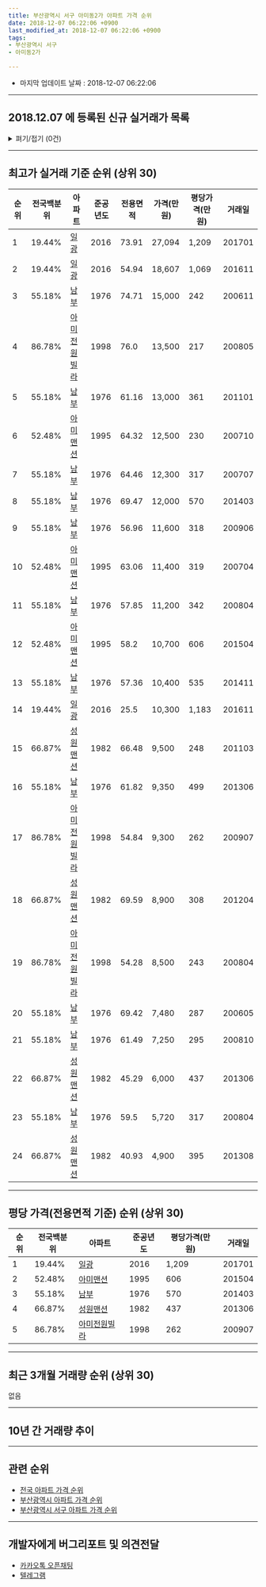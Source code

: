 ```yaml
---
title: 부산광역시 서구 아미동2가 아파트 가격 순위
date: 2018-12-07 06:22:06 +0900
last_modified_at: 2018-12-07 06:22:06 +0900
tags:
- 부산광역시 서구
- 아미동2가

---
```


* 마지막 업데이트 날짜 : 2018-12-07 06:22:06

---

## 2018.12.07 에 등록된 신규 실거래가 목록

<details>
<summary>펴기/접기 (0건)</summary>
<div markdown="1">

|아파트|전국백분위|준공년도|전용면적|가격(만원)|평당가격(만원)|거래일|
|---|---|---|---|---|---|---|
|없음|||||||


</div>
</details>

---

## 최고가 실거래 기준 순위 (상위 30)


|순위|전국백분위|아파트|준공년도|전용면적|가격(만원)|평당가격(만원)|거래일|
|---|---|---|---|---|---|---|---|
|1|19.44%|[일광](https://search.naver.com/search.naver?query=%EB%B6%80%EC%82%B0%EA%B4%91%EC%97%AD%EC%8B%9C+%EC%84%9C%EA%B5%AC+%EC%95%84%EB%AF%B8%EB%8F%992%EA%B0%80+%EC%9D%BC%EA%B4%91)|2016|73.91|27,094|1,209|201701|
|2|19.44%|[일광](https://search.naver.com/search.naver?query=%EB%B6%80%EC%82%B0%EA%B4%91%EC%97%AD%EC%8B%9C+%EC%84%9C%EA%B5%AC+%EC%95%84%EB%AF%B8%EB%8F%992%EA%B0%80+%EC%9D%BC%EA%B4%91)|2016|54.94|18,607|1,069|201611|
|3|55.18%|[남부](https://search.naver.com/search.naver?query=%EB%B6%80%EC%82%B0%EA%B4%91%EC%97%AD%EC%8B%9C+%EC%84%9C%EA%B5%AC+%EC%95%84%EB%AF%B8%EB%8F%992%EA%B0%80+%EB%82%A8%EB%B6%80)|1976|74.71|15,000|242|200611|
|4|86.78%|[아미전원빌라](https://search.naver.com/search.naver?query=%EB%B6%80%EC%82%B0%EA%B4%91%EC%97%AD%EC%8B%9C+%EC%84%9C%EA%B5%AC+%EC%95%84%EB%AF%B8%EB%8F%992%EA%B0%80+%EC%95%84%EB%AF%B8%EC%A0%84%EC%9B%90%EB%B9%8C%EB%9D%BC)|1998|76.0|13,500|217|200805|
|5|55.18%|[남부](https://search.naver.com/search.naver?query=%EB%B6%80%EC%82%B0%EA%B4%91%EC%97%AD%EC%8B%9C+%EC%84%9C%EA%B5%AC+%EC%95%84%EB%AF%B8%EB%8F%992%EA%B0%80+%EB%82%A8%EB%B6%80)|1976|61.16|13,000|361|201101|
|6|52.48%|[아미맨션](https://search.naver.com/search.naver?query=%EB%B6%80%EC%82%B0%EA%B4%91%EC%97%AD%EC%8B%9C+%EC%84%9C%EA%B5%AC+%EC%95%84%EB%AF%B8%EB%8F%992%EA%B0%80+%EC%95%84%EB%AF%B8%EB%A7%A8%EC%85%98)|1995|64.32|12,500|230|200710|
|7|55.18%|[남부](https://search.naver.com/search.naver?query=%EB%B6%80%EC%82%B0%EA%B4%91%EC%97%AD%EC%8B%9C+%EC%84%9C%EA%B5%AC+%EC%95%84%EB%AF%B8%EB%8F%992%EA%B0%80+%EB%82%A8%EB%B6%80)|1976|64.46|12,300|317|200707|
|8|55.18%|[남부](https://search.naver.com/search.naver?query=%EB%B6%80%EC%82%B0%EA%B4%91%EC%97%AD%EC%8B%9C+%EC%84%9C%EA%B5%AC+%EC%95%84%EB%AF%B8%EB%8F%992%EA%B0%80+%EB%82%A8%EB%B6%80)|1976|69.47|12,000|570|201403|
|9|55.18%|[남부](https://search.naver.com/search.naver?query=%EB%B6%80%EC%82%B0%EA%B4%91%EC%97%AD%EC%8B%9C+%EC%84%9C%EA%B5%AC+%EC%95%84%EB%AF%B8%EB%8F%992%EA%B0%80+%EB%82%A8%EB%B6%80)|1976|56.96|11,600|318|200906|
|10|52.48%|[아미맨션](https://search.naver.com/search.naver?query=%EB%B6%80%EC%82%B0%EA%B4%91%EC%97%AD%EC%8B%9C+%EC%84%9C%EA%B5%AC+%EC%95%84%EB%AF%B8%EB%8F%992%EA%B0%80+%EC%95%84%EB%AF%B8%EB%A7%A8%EC%85%98)|1995|63.06|11,400|319|200704|
|11|55.18%|[남부](https://search.naver.com/search.naver?query=%EB%B6%80%EC%82%B0%EA%B4%91%EC%97%AD%EC%8B%9C+%EC%84%9C%EA%B5%AC+%EC%95%84%EB%AF%B8%EB%8F%992%EA%B0%80+%EB%82%A8%EB%B6%80)|1976|57.85|11,200|342|200804|
|12|52.48%|[아미맨션](https://search.naver.com/search.naver?query=%EB%B6%80%EC%82%B0%EA%B4%91%EC%97%AD%EC%8B%9C+%EC%84%9C%EA%B5%AC+%EC%95%84%EB%AF%B8%EB%8F%992%EA%B0%80+%EC%95%84%EB%AF%B8%EB%A7%A8%EC%85%98)|1995|58.2|10,700|606|201504|
|13|55.18%|[남부](https://search.naver.com/search.naver?query=%EB%B6%80%EC%82%B0%EA%B4%91%EC%97%AD%EC%8B%9C+%EC%84%9C%EA%B5%AC+%EC%95%84%EB%AF%B8%EB%8F%992%EA%B0%80+%EB%82%A8%EB%B6%80)|1976|57.36|10,400|535|201411|
|14|19.44%|[일광](https://search.naver.com/search.naver?query=%EB%B6%80%EC%82%B0%EA%B4%91%EC%97%AD%EC%8B%9C+%EC%84%9C%EA%B5%AC+%EC%95%84%EB%AF%B8%EB%8F%992%EA%B0%80+%EC%9D%BC%EA%B4%91)|2016|25.5|10,300|1,183|201611|
|15|66.87%|[성원맨션](https://search.naver.com/search.naver?query=%EB%B6%80%EC%82%B0%EA%B4%91%EC%97%AD%EC%8B%9C+%EC%84%9C%EA%B5%AC+%EC%95%84%EB%AF%B8%EB%8F%992%EA%B0%80+%EC%84%B1%EC%9B%90%EB%A7%A8%EC%85%98)|1982|66.48|9,500|248|201103|
|16|55.18%|[남부](https://search.naver.com/search.naver?query=%EB%B6%80%EC%82%B0%EA%B4%91%EC%97%AD%EC%8B%9C+%EC%84%9C%EA%B5%AC+%EC%95%84%EB%AF%B8%EB%8F%992%EA%B0%80+%EB%82%A8%EB%B6%80)|1976|61.82|9,350|499|201306|
|17|86.78%|[아미전원빌라](https://search.naver.com/search.naver?query=%EB%B6%80%EC%82%B0%EA%B4%91%EC%97%AD%EC%8B%9C+%EC%84%9C%EA%B5%AC+%EC%95%84%EB%AF%B8%EB%8F%992%EA%B0%80+%EC%95%84%EB%AF%B8%EC%A0%84%EC%9B%90%EB%B9%8C%EB%9D%BC)|1998|54.84|9,300|262|200907|
|18|66.87%|[성원맨션](https://search.naver.com/search.naver?query=%EB%B6%80%EC%82%B0%EA%B4%91%EC%97%AD%EC%8B%9C+%EC%84%9C%EA%B5%AC+%EC%95%84%EB%AF%B8%EB%8F%992%EA%B0%80+%EC%84%B1%EC%9B%90%EB%A7%A8%EC%85%98)|1982|69.59|8,900|308|201204|
|19|86.78%|[아미전원빌라](https://search.naver.com/search.naver?query=%EB%B6%80%EC%82%B0%EA%B4%91%EC%97%AD%EC%8B%9C+%EC%84%9C%EA%B5%AC+%EC%95%84%EB%AF%B8%EB%8F%992%EA%B0%80+%EC%95%84%EB%AF%B8%EC%A0%84%EC%9B%90%EB%B9%8C%EB%9D%BC)|1998|54.28|8,500|243|200804|
|20|55.18%|[남부](https://search.naver.com/search.naver?query=%EB%B6%80%EC%82%B0%EA%B4%91%EC%97%AD%EC%8B%9C+%EC%84%9C%EA%B5%AC+%EC%95%84%EB%AF%B8%EB%8F%992%EA%B0%80+%EB%82%A8%EB%B6%80)|1976|69.42|7,480|287|200605|
|21|55.18%|[남부](https://search.naver.com/search.naver?query=%EB%B6%80%EC%82%B0%EA%B4%91%EC%97%AD%EC%8B%9C+%EC%84%9C%EA%B5%AC+%EC%95%84%EB%AF%B8%EB%8F%992%EA%B0%80+%EB%82%A8%EB%B6%80)|1976|61.49|7,250|295|200810|
|22|66.87%|[성원맨션](https://search.naver.com/search.naver?query=%EB%B6%80%EC%82%B0%EA%B4%91%EC%97%AD%EC%8B%9C+%EC%84%9C%EA%B5%AC+%EC%95%84%EB%AF%B8%EB%8F%992%EA%B0%80+%EC%84%B1%EC%9B%90%EB%A7%A8%EC%85%98)|1982|45.29|6,000|437|201306|
|23|55.18%|[남부](https://search.naver.com/search.naver?query=%EB%B6%80%EC%82%B0%EA%B4%91%EC%97%AD%EC%8B%9C+%EC%84%9C%EA%B5%AC+%EC%95%84%EB%AF%B8%EB%8F%992%EA%B0%80+%EB%82%A8%EB%B6%80)|1976|59.5|5,720|317|200804|
|24|66.87%|[성원맨션](https://search.naver.com/search.naver?query=%EB%B6%80%EC%82%B0%EA%B4%91%EC%97%AD%EC%8B%9C+%EC%84%9C%EA%B5%AC+%EC%95%84%EB%AF%B8%EB%8F%992%EA%B0%80+%EC%84%B1%EC%9B%90%EB%A7%A8%EC%85%98)|1982|40.93|4,900|395|201308|


---

## 평당 가격(전용면적 기준) 순위 (상위 30)


|순위|전국백분위|아파트|준공년도|평당가격(만원)|거래일|
|---|---|---|---|---|---|
|1|19.44%|[일광](https://search.naver.com/search.naver?query=%EB%B6%80%EC%82%B0%EA%B4%91%EC%97%AD%EC%8B%9C+%EC%84%9C%EA%B5%AC+%EC%95%84%EB%AF%B8%EB%8F%992%EA%B0%80+%EC%9D%BC%EA%B4%91)|2016|1,209|201701|
|2|52.48%|[아미맨션](https://search.naver.com/search.naver?query=%EB%B6%80%EC%82%B0%EA%B4%91%EC%97%AD%EC%8B%9C+%EC%84%9C%EA%B5%AC+%EC%95%84%EB%AF%B8%EB%8F%992%EA%B0%80+%EC%95%84%EB%AF%B8%EB%A7%A8%EC%85%98)|1995|606|201504|
|3|55.18%|[남부](https://search.naver.com/search.naver?query=%EB%B6%80%EC%82%B0%EA%B4%91%EC%97%AD%EC%8B%9C+%EC%84%9C%EA%B5%AC+%EC%95%84%EB%AF%B8%EB%8F%992%EA%B0%80+%EB%82%A8%EB%B6%80)|1976|570|201403|
|4|66.87%|[성원맨션](https://search.naver.com/search.naver?query=%EB%B6%80%EC%82%B0%EA%B4%91%EC%97%AD%EC%8B%9C+%EC%84%9C%EA%B5%AC+%EC%95%84%EB%AF%B8%EB%8F%992%EA%B0%80+%EC%84%B1%EC%9B%90%EB%A7%A8%EC%85%98)|1982|437|201306|
|5|86.78%|[아미전원빌라](https://search.naver.com/search.naver?query=%EB%B6%80%EC%82%B0%EA%B4%91%EC%97%AD%EC%8B%9C+%EC%84%9C%EA%B5%AC+%EC%95%84%EB%AF%B8%EB%8F%992%EA%B0%80+%EC%95%84%EB%AF%B8%EC%A0%84%EC%9B%90%EB%B9%8C%EB%9D%BC)|1998|262|200907|


---

## 최근 3개월 거래량 순위 (상위 30)

없음

---

## 10년 간 거래량 추이


<div style="width:100%;">
    <canvas id="deal_progress" height="250"></canvas>
</div>

<script>
new Chart(document.getElementById("deal_progress"), {
    type: 'line',
    data: {
        labels: ['200812','200901','200902','200903','200904','200905','200906','200907','200908','200909','200910','200911','200912','201001','201002','201003','201004','201005','201006','201007','201008','201009','201010','201011','201012','201101','201102','201103','201104','201105','201106','201107','201108','201109','201110','201111','201112','201201','201202','201203','201204','201205','201206','201207','201208','201209','201210','201211','201212','201301','201302','201303','201304','201305','201306','201307','201308','201309','201310','201311','201312','201401','201402','201403','201404','201405','201406','201407','201408','201409','201410','201411','201412','201501','201502','201503','201504','201505','201506','201507','201508','201509','201510','201511','201512','201601','201602','201603','201604','201605','201606','201607','201608','201609','201610','201611','201612','201701','201702','201703','201704','201705','201706','201707','201708','201709','201710','201711','201712','201801','201802','201803','201804','201805','201806','201807','201808','201809','201810','201811','201812'],
        datasets: [{
            label: '실거래 수',
            pointRadius: 1,
            data: [0, 1, 1, 1, 0, 0, 2, 3, 1, 1, 4, 0, 0, 2, 2, 1, 0, 0, 1, 1, 0, 0, 0, 1, 1, 1, 4, 1, 1, 3, 3, 1, 4, 2, 1, 2, 3, 0, 2, 2, 2, 0, 0, 0, 1, 1, 1, 1, 0, 0, 0, 0, 0, 1, 2, 2, 1, 0, 0, 0, 0, 1, 2, 1, 0, 0, 0, 1, 0, 2, 1, 1, 1, 0, 0, 0, 3, 0, 1, 1, 0, 2, 1, 1, 1, 0, 0, 1, 1, 0, 1, 1, 0, 1, 1, 3, 1, 2, 0, 1, 0, 2, 0, 1, 0, 2, 0, 0, 1, 3, 0, 2, 1, 0, 1, 1, 0, 2, 0, 0, 0],
            borderColor: "rgba(255, 201, 14, 1)",
            backgroundColor: "rgba(255, 201, 14, 0.5)",
            fill: true,
        }]
    },
    options: {
        responsive: true,
        title: {
            display: true,
            text: '10년간 거래량 추이'
        },
        tooltips: {
            mode: 'index',
            intersect: false,
        },
        hover: {
            mode: 'nearest',
            intersect: true
        },
        scales: {
            xAxes: [{
                display: true,
                scaleLabel: {
                    display: true,
                    labelString: '년/월'
                }
            }],
            yAxes: [{
                display: true,
                ticks: {
                    suggestedMin: 0,
                },
                scaleLabel: {
                    display: true,
                    labelString: '실거래 수'
                }
            }]
        }
    }
});

</script>


---

## 관련 순위

- [전국 아파트 가격 순위](https://inasie.github.io/apt-ranking/전국)
- [부산광역시 아파트 가격 순위](https://inasie.github.io/apt-ranking/부산광역시)
- [부산광역시 서구 아파트 가격 순위](https://inasie.github.io/apt-ranking/부산광역시-서구)


---

## 개발자에게 버그리포트 및 의견전달

- [카카오톡 오픈채팅](https://open.kakao.com/o/gLJUAP4)
- [텔레그램](https://t.me/inasie)

